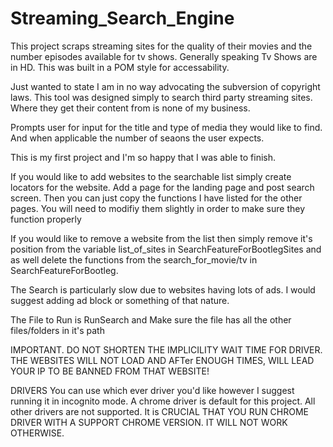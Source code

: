 # Streaming_Search_Engine

This project scraps streaming sites for the quality of their movies and the number episodes available for tv shows. Generally speaking Tv Shows are in HD.
This was built in a POM style for accessability. 

Just wanted to state I am in no way advocating the subversion of copyright laws. This tool was designed simply to search third party streaming sites. Where they get their content from is none of my business.

Prompts user for input for the title and type of media they would like to find. And when applicable the number of seaons the user expects.

This is my first project and I'm so happy that I was able to finish.

If you would like to add websites to the searchable list simply create  locators for the website. Add a page for the landing page and 
post search screen.
Then you can just copy the functions I have listed for the other pages. You will need to modifiy them slightly in order to make sure 
they function properly

If you would like to remove a website from the list then simply remove it's position from the variable list_of_sites in SearchFeatureForBootlegSites
and as well delete the functions from the search_for_movie/tv in SearchFeatureForBootleg.

The Search is particularly slow due to websites having lots of ads. I would suggest adding ad block or something of that nature.

The File to Run is RunSearch and Make sure the file has all the other files/folders in it's path

IMPORTANT.
DO NOT SHORTEN THE IMPLICILITY WAIT TIME FOR DRIVER. THE WEBSITES WILL NOT LOAD AND AFTer ENOUGH TIMES, WILL LEAD YOUR IP TO BE BANNED
FROM THAT WEBSITE!


DRIVERS
You can use which ever driver you'd like however I suggest running it in incognito mode. A chrome driver is default for this project. All other drivers are not supported. It is CRUCIAL THAT YOU RUN CHROME DRIVER WITH A SUPPORT CHROME VERSION. IT WILL NOT WORK OTHERWISE.



